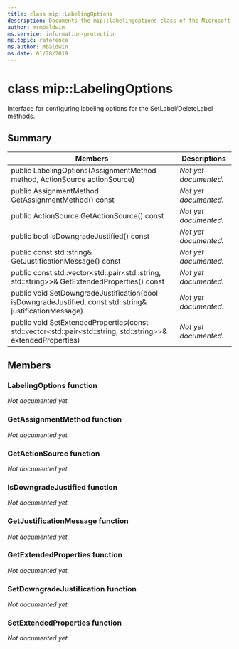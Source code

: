 ```yaml
---
title: class mip::LabelingOptions 
description: Documents the mip::labelingoptions class of the Microsoft Information Protection (MIP) SDK.
author: msmbaldwin
ms.service: information-protection
ms.topic: reference
ms.author: mbaldwin
ms.date: 01/28/2019
---
```


# class mip::LabelingOptions 
Interface for configuring labeling options for the SetLabel/DeleteLabel methods.
  
## Summary
 Members                        | Descriptions                                
--------------------------------|---------------------------------------------
public LabelingOptions(AssignmentMethod method, ActionSource actionSource)  | _Not yet documented._
public AssignmentMethod GetAssignmentMethod() const  | _Not yet documented._
public ActionSource GetActionSource() const  | _Not yet documented._
public bool IsDowngradeJustified() const  | _Not yet documented._
public const std::string& GetJustificationMessage() const  | _Not yet documented._
public const std::vector\<std::pair\<std::string, std::string\>\>& GetExtendedProperties() const  | _Not yet documented._
public void SetDowngradeJustification(bool isDowngradeJustified, const std::string& justificationMessage)  | _Not yet documented._
public void SetExtendedProperties(const std::vector\<std::pair\<std::string, std::string\>\>& extendedProperties)  | _Not yet documented._
  
## Members
  
### LabelingOptions function
_Not documented yet._

  
### GetAssignmentMethod function
_Not documented yet._

  
### GetActionSource function
_Not documented yet._

  
### IsDowngradeJustified function
_Not documented yet._

  
### GetJustificationMessage function
_Not documented yet._

  
### GetExtendedProperties function
_Not documented yet._

  
### SetDowngradeJustification function
_Not documented yet._

  
### SetExtendedProperties function
_Not documented yet._
